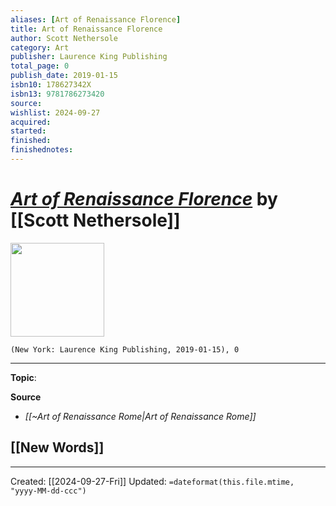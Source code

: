 ```yaml
---
aliases: [Art of Renaissance Florence]
title: Art of Renaissance Florence
author: Scott Nethersole
category: Art
publisher: Laurence King Publishing
total_page: 0
publish_date: 2019-01-15
isbn10: 178627342X
isbn13: 9781786273420
source: 
wishlist: 2024-09-27
acquired: 
started: 
finished: 
finishednotes: 
---
```

# *[Art of Renaissance Florence](https://www.laurenceking.com/products/art-of-renaissance-florence)* by [[Scott Nethersole]]

<img src="http://books.google.com/books/content?id=vEa9twEACAAJ&printsec=frontcover&img=1&zoom=1&source=gbs_api" width=150>

`(New York: Laurence King Publishing, 2019-01-15), 0`



--- 
**Topic**: 

**Source**
- *[[~Art of Renaissance Rome|Art of Renaissance Rome]]*
 
**[[New Words]]**
- 

---
Created: [[2024-09-27-Fri]]
Updated: `=dateformat(this.file.mtime, "yyyy-MM-dd-ccc")`